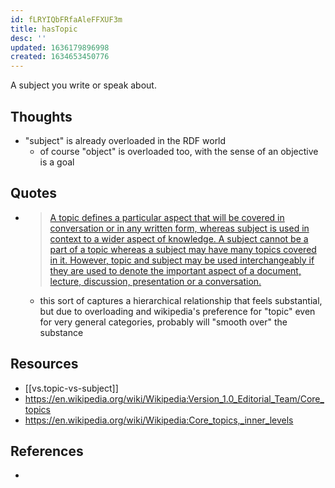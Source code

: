 ```yaml
---
id: fLRYIQbFRfaAleFFXUF3m
title: hasTopic
desc: ''
updated: 1636179896998
created: 1634653450776
---
```


A subject you write or speak about.

## Thoughts

- "subject" is already overloaded in the RDF world
  - of course "object" is overloaded too, with the sense of an objective is a goal

## Quotes

- > [A topic defines a particular aspect that will be covered in conversation or in any written form, whereas subject is used in context to a wider aspect of knowledge. A subject cannot be a part of a topic whereas a subject may have many topics covered in it. However, topic and subject may be used interchangeably if they are used to denote the important aspect of a document, lecture, discussion, presentation or a conversation.][1] 
  - this sort of captures a hierarchical relationship that feels substantial, but due to overloading and wikipedia's preference for "topic" even for very general categories, probably will "smooth over" the substance

## Resources
- [[vs.topic-vs-subject]]
- https://en.wikipedia.org/wiki/Wikipedia:Version_1.0_Editorial_Team/Core_topics
- https://en.wikipedia.org/wiki/Wikipedia:Core_topics,_inner_levels

## References

- [1]: http://www.speakupcroatia.com/topic-vs-subject-vs-theme/ "“Topic” VS “subject” VS “theme”"
